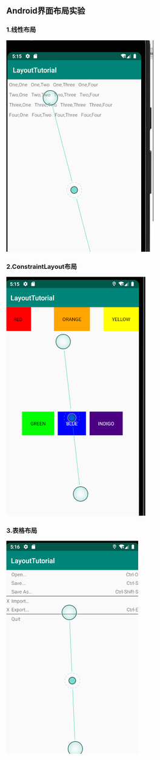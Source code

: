 ## **Android**界面布局实验

### 1.线性布局

![](../img2/1.png)

### 2.ConstraintLayout布局

![](../img2/2.png)

### 3.表格布局

![](../img2/3.png)